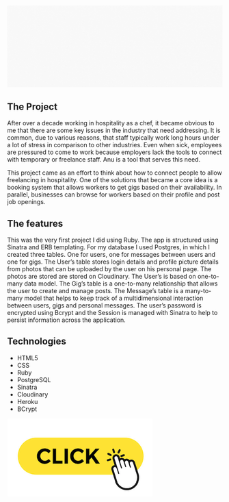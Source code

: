 ![Banner](/public/anu-banner.gif)

## The Project

After over a decade working in hospitality as a chef, it became
obvious to me that there are some key issues in the industry
that need addressing. It is common, due to various reasons, that
staff typically work long hours under a lot of stress in
comparison to other industries. Even when sick, employees are
pressured to come to work because employers lack the tools to
connect with temporary or freelance staff. Anu is a tool that
serves this need.

This project came as an effort to think about how to connect
people to allow freelancing in hospitality. One of the
solutions that became a core idea is a booking system that
allows workers to get gigs based on their availability. In
parallel, businesses can browse for workers based on their
profile and post job openings.

## The features

This was the very first project I did using Ruby. The app
is structured using Sinatra and ERB templating. For my
database I used Postgres, in which I created three tables.
One for users, one for messages between users and one for
gigs.
The User’s table stores login details and profile picture
details from photos that can be uploaded by the user on
his personal page. The photos are stored are stored on
Cloudinary. The User’s is based on one-to-many data model.
The Gig’s table is a one-to-many relationship that allows
the user to create and manage posts.
The Message’s table is a many-to-many model that helps to
keep track of a multidimensional interaction between
users, gigs and personal messages.
The user’s password is encrypted using Bcrypt and the
Session is managed with Sinatra to help to persist
information across the application.

## Technologies

- HTML5
- CSS
- Ruby
- PostgreSQL
- Sinatra
- Cloudinary
- Heroku
- BCrypt

[![Click here!](/public/click-btn.png)](https://intense-beach-35347.herokuapp.com/)
